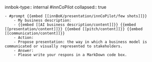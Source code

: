 innbok-type:: internal
#innCoPilot
collapsed:: true

	- #prompt {{embed [[innBoK/presentation/innCoPilot/few shots]]}}
		- My business description:
		- {{embed [[AI business description/content]]}} {{embed [[presentation/content]]}} {{embed [[pitch/content]]}} {{embed [[communication/content]]}}
		- Action:
		- Propose presentation: the way in which a business model is communicated or visually represented to stakeholders.
		- Answer:
		- Please write your respons in a MarkDown code box.
